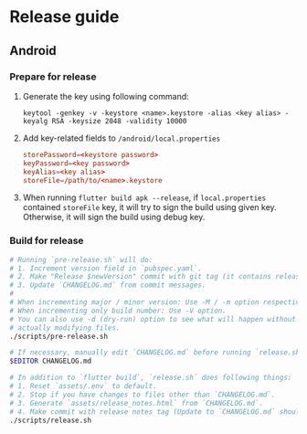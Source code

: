# Release guide

## Android

### Prepare for release

1. Generate the key using following command:  
   ```
   keytool -genkey -v -keystore <name>.keystore -alias <key alias> -keyalg RSA -keysize 2048 -validity 10000
   ```
2. Add key-related fields to `/android/local.properties`
   ```conf
   storePassword=<keystore password>
   keyPassword=<key password>
   keyAlias=<key alias>
   storeFile=/path/to/<name>.keystore
   ```
3. When running `flutter build apk --release`, if `local.properties` contained `storeFile` key, it will try to sign the build using given key. Otherwise, it will sign the build using debug key.

### Build for release

```sh
# Running `pre-release.sh` will do:
# 1. Increment version field in `pubspec.yaml`.
# 2. Make "Release $newVersion" commit with git tag (it contains release notes as message).
# 3. Update `CHANGELOG.md` from commit messages.
#
# When incrementing major / minor version: Use -M / -m option respectively.
# When incrementing only build number: Use -V option.
# You can also use -d (dry-run) option to see what will happen without
# actually modifying files.
./scripts/pre-release.sh

# If necessary, manually edit `CHANGELOG.md` before running `release.sh` (which depends on `CHANGELOG.md`).
$EDITOR CHANGELOG.md

# In addition to `flutter build`, `release.sh` does following things:
# 1. Reset `assets/.env` to default.
# 2. Stop if you have changes to files other than `CHANGELOG.md`.
# 3. Generate `assets/release_notes.html` from `CHANGELOG.md`.
# 4. Make commit with release notes tag (Update to `CHANGELOG.md` should be attached to this commit).
./scripts/release.sh
```
